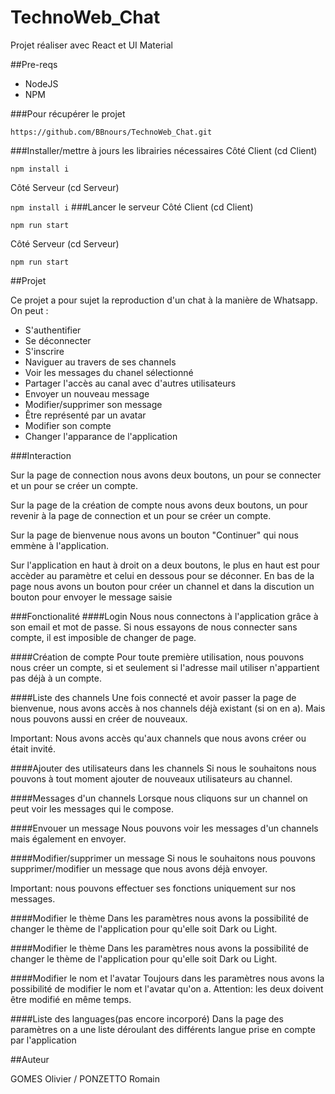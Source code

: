 # TechnoWeb_Chat

Projet réaliser avec React et UI Material

##Pre-reqs
- NodeJS
- NPM 

###Pour récupérer le projet

``
https://github.com/BBnours/TechnoWeb_Chat.git
``

###Installer/mettre à jours les librairies nécessaires
Côté Client (cd Client)

``
npm install i
``

Côté Serveur (cd Serveur)

``
npm install i
``
###Lancer le serveur
Côté Client (cd Client)

``
npm run start
``

Côté Serveur (cd Serveur)

``
npm run start
``


##Projet 

Ce projet a pour sujet la reproduction d'un chat à la manière de Whatsapp.
On peut :
- S'authentifier
- Se déconnecter
- S'inscrire
- Naviguer au travers de ses channels
- Voir les messages du chanel sélectionné
- Partager l'accès au canal avec d'autres utilisateurs
- Envoyer un nouveau message
- Modifier/supprimer son message
- Être représenté par un avatar
- Modifier son compte
- Changer l'apparance de l'application

###Interaction

Sur la page de connection nous avons deux boutons, un pour se connecter et un pour se créer un compte.

Sur la page de la création de compte nous avons deux boutons, un pour revenir à la page de connection et un pour se créer un compte.

Sur la page de bienvenue nous avons un bouton "Continuer" qui nous emmène à l'application.

Sur l'application en haut à droit on a deux boutons, le plus en haut est pour accèder au paramètre et celui en dessous pour se déconner.
En bas de la page nous avons un bouton pour créer un channel et dans la discution un bouton pour envoyer le message saisie

###Fonctionalité
####Login
Nous nous connectons à l'application grâce à son email et mot de passe. 
Si nous essayons de nous connecter sans compte, il est imposible de changer de page.

####Création de compte
Pour toute première utilisation, nous pouvons nous créer un compte, 
si et seulement si l'adresse mail utiliser n'appartient pas déjà à un compte.

####Liste des channels
Une fois connecté et avoir passer la page de bienvenue, nous avons accès à nos channels déjà existant (si on en a).
Mais nous pouvons aussi en créer de nouveaux.

Important: Nous avons accès qu'aux channels que nous avons créer ou était invité.

####Ajouter des utilisateurs dans les channels
Si nous le souhaitons nous pouvons à tout moment ajouter de nouveaux utilisateurs au channel.

####Messages d'un channels
Lorsque nous cliquons sur un channel on peut voir les messages qui le compose.

####Envouer un message
Nous pouvons voir les messages d'un channels mais également en envoyer.

####Modifier/supprimer un message
Si nous le souhaitons nous pouvons supprimer/modifier un message que nous avons déjà envoyer.

Important: nous pouvons effectuer ses fonctions uniquement sur nos messages.

####Modifier le thème
Dans les paramètres nous avons la possibilité de changer le thème de l'application pour qu'elle soit Dark ou Light.

####Modifier le thème
Dans les paramètres nous avons la possibilité de changer le thème de l'application pour qu'elle soit Dark ou Light.

####Modifier le nom et l'avatar
Toujours dans les paramètres nous avons la possibilité de modifier le nom et l'avatar qu'on a.
Attention: les deux doivent être modifié en même temps.

####Liste des languages(pas encore incorporé)
Dans la page des paramètres on a une liste déroulant des différents langue prise en compte par l'application

##Auteur 

GOMES Olivier / PONZETTO Romain

